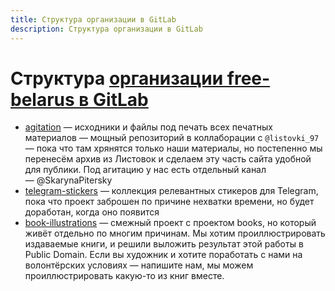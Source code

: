 ```yaml
---
title: Структура организации в GitLab
description: Структура организации в GitLab
---
```


# Структура [организации free-belarus в GitLab](https://gitlab.com/free-belarus)

- [agitation](https://gitlab.com/free-belarus/agitation) — исходники и файлы под печать всех печатных материалов — мощный репозиторий в коллаборации с `@listovki_97` — пока что там хрянятся только наши материалы, но постепенно мы перенесём архив из Листовок и сделаем эту часть сайта удобной для публики. Под агитацию у нас есть отдельный канал — @SkarynaPitersky
- [telegram-stickers](https://gitlab.com/free-belarus/telegram-stickers) — коллекция релевантных стикеров для Telegram, пока что проект заброшен по причине нехватки времени, но будет доработан, когда оно появится
- [book-illustrations](https://gitlab.com/free-belarus/book-illustrations) — смежный проект с проектом books, но который живёт отдельно по многим причинам. Мы хотим проиллюстрировать издаваемые книги, и решили выложить результат этой работы в Public Domain. Если вы художник и хотите поработать с нами на волонтёрских условиях — напишите нам, мы можем проиллюстрировать какую-то из книг вместе.
